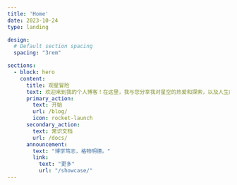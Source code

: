 ```yaml
---
title: 'Home'
date: 2023-10-24
type: landing

design:
  # Default section spacing
  spacing: "3rem"

sections:
  - block: hero
    content:
      title: 观星冒险
      text: 欢迎来到我的个人博客！在这里，我与您分享我对星空的热爱和探索，以及人生的思考和体验。无论您是天文爱好者、哲学追寻者还是寻找灵感的人，我希望我的博客能为您带来一份启发和共鸣。 🎉
      primary_action:
        text: 开始
        url: /blog/
        icon: rocket-launch
      secondary_action:
        text: 常识文档
        url: /docs/
      announcement:
        text: "博学笃志，格物明德。"
        link:
          text: "更多"
          url: "/showcase/"
---
```

